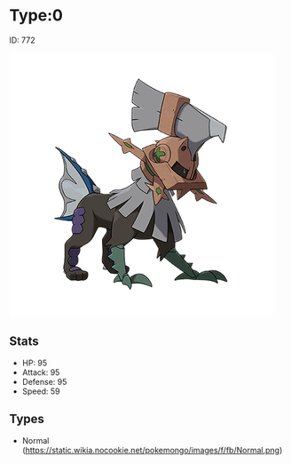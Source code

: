 # Type:0


ID: 772

![](https://raw.githubusercontent.com/PokeAPI/sprites/master/sprites/pokemon/other/official-artwork/772.png "Type:0")

## Stats


 - HP: 95
 - Attack: 95
 - Defense: 95
 - Speed: 59

## Types


 - Normal (https://static.wikia.nocookie.net/pokemongo/images/f/fb/Normal.png)
